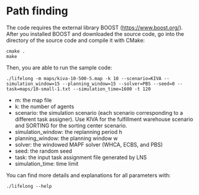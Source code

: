 # Path finding

The code requires the external library BOOST (https://www.boost.org/). After you installed BOOST and downloaded the source code, go into the directory of the source code and compile it with CMake: 
```
cmake .
make
```

Then, you are able to run the sample code:
```
./lifelong -m maps/kiva-10-500-5.map -k 10 --scenario=KIVA --simulation_window=15 --planning_window=15 --solver=PBS --seed=0 --task=maps/10-small-1.txt --simulation_time=1600 -t 120
```

- m: the map file 
- k: the number of agents
- scenario: the simulation scenario (each scenario corresponding to a different task assigner). Use KIVA for the fulfillment warehouse scenario and SORTING for the sorting center scenario. 
- simulation_window: the replanning period h
- planning_window: the planning window w
- solver: the windowed MAPF solver (WHCA, ECBS, and PBS)
- seed: the random seed
- task: the input task assignment file generated by LNS
- simulation_time: time limit


You can find more details and explanations for all parameters with:
```
./lifelong --help
```

